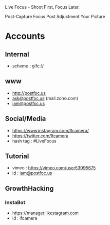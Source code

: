 Live Focus - Shoot First, Focus Later.

Post-Capture Focus
Post Adjustment Your Picture

# Accounts
## Internal
* scheme : gifc://

## www
* http://postfoc.us
* ask@postfoc.us (mail.zoho.com)
* iam@postfoc.us

## Social/Media
* https://www.instagram.com/lfcamera/
* https://twitter.com/lfcamera
* hash tag : #LiveFocus

## Tutorial
* vimeo : https://vimeo.com/user53095675
* id : iam@postfoc.us

## GrowthHacking
### InstaBot
* https://manager.likestagram.com 
* id : lfcamera



